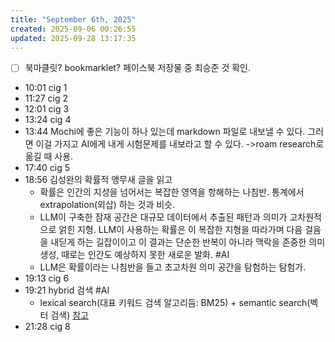 ```yaml
---
title: "September 6th, 2025"
created: 2025-09-06 00:26:55
updated: 2025-09-28 13:17:35
---
```

  * [ ] 북마클릿? bookmarklet? 페이스북 저장물 중 최승준 것 확인.
  * 10:01 cig 1
  * 11:27 cig 2
  * 12:01 cig 3
  * 13:24 cig 4
  * 13:44 Mochi에 좋은 기능이 하나 있는데 markdown 파일로 내보낼 수 있다. 그러면 이걸 가지고 AI에게 내게 시험문제를 내보라고 할 수 있다. ->roam research로 옮길 때 사용.
  * 17:40 cig 5
  * 18:56 김성완의 확률적 앵무새 글을 읽고
    * 확률은 인간의 지성을 넘어서는 복잡한 영역을 항해하는 나침반. 통계에서 extrapolation(외삽) 하는 것과 비슷.
    * LLM이 구축한 잠재 공간은 대규모 데이터에서 추출된 패턴과 의미가 고차원적으로 얽힌 지형. LLM이 사용하는 확률은 이 복잡한 지형을 따라가며 다음 걸음을 내딛게 하는 길잡이이고 이 결과는 단순한 반복이 아니라 맥락을 존중한 의미 생성, 때로는 인간도 예상하지 못한 새로운 발화. #AI
    * LLM은 확률이라는 나침반을 들고 초고차원 의미 공간을 탐험하는 탐험가.
  * 19:13 cig 6
  * 19:21 hybrid 검색 #AI
    * lexical search(대표 키워드 검색 알고리듬: BM25) + semantic search(벡터 검색) [참고](https://velog.io/@judy_choi/RAG-%EC%8B%9C%EB%A6%AC%EC%A6%88)  
  * 21:28 cig 8

